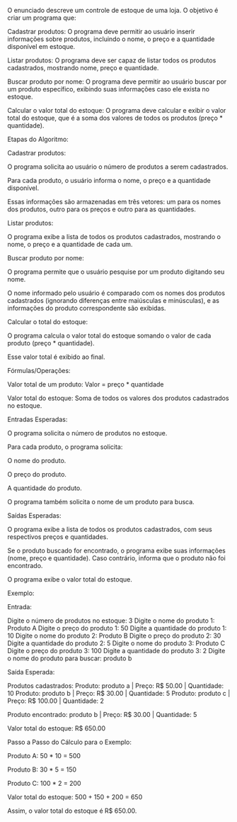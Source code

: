 O enunciado descreve um controle de estoque de uma loja. O objetivo é criar um programa que:

Cadastrar produtos: O programa deve permitir ao usuário inserir informações sobre produtos, incluindo o nome, o preço e a quantidade disponível em estoque.

Listar produtos: O programa deve ser capaz de listar todos os produtos cadastrados, mostrando nome, preço e quantidade.

Buscar produto por nome: O programa deve permitir ao usuário buscar por um produto específico, exibindo suas informações caso ele exista no estoque.

Calcular o valor total do estoque: O programa deve calcular e exibir o valor total do estoque, que é a soma dos valores de todos os produtos (preço * quantidade).

Etapas do Algoritmo:

Cadastrar produtos:

O programa solicita ao usuário o número de produtos a serem cadastrados.

Para cada produto, o usuário informa o nome, o preço e a quantidade disponível.

Essas informações são armazenadas em três vetores: um para os nomes dos produtos, outro para os preços e outro para as quantidades.

Listar produtos:

O programa exibe a lista de todos os produtos cadastrados, mostrando o nome, o preço e a quantidade de cada um.

Buscar produto por nome:

O programa permite que o usuário pesquise por um produto digitando seu nome.

O nome informado pelo usuário é comparado com os nomes dos produtos cadastrados (ignorando diferenças entre maiúsculas e minúsculas), e as informações do produto correspondente são exibidas.

Calcular o total do estoque:

O programa calcula o valor total do estoque somando o valor de cada produto (preço * quantidade).

Esse valor total é exibido ao final.

Fórmulas/Operações:

Valor total de um produto: Valor = preço * quantidade

Valor total do estoque: Soma de todos os valores dos produtos cadastrados no estoque.

Entradas Esperadas:

O programa solicita o número de produtos no estoque.

Para cada produto, o programa solicita:

O nome do produto.

O preço do produto.

A quantidade do produto.

O programa também solicita o nome de um produto para busca.

Saídas Esperadas:

O programa exibe a lista de todos os produtos cadastrados, com seus respectivos preços e quantidades.

Se o produto buscado for encontrado, o programa exibe suas informações (nome, preço e quantidade). Caso contrário, informa que o produto não foi encontrado.

O programa exibe o valor total do estoque.

Exemplo:

Entrada:

Digite o número de produtos no estoque: 3
Digite o nome do produto 1: Produto A
Digite o preço do produto 1: 50
Digite a quantidade do produto 1: 10
Digite o nome do produto 2: Produto B
Digite o preço do produto 2: 30
Digite a quantidade do produto 2: 5
Digite o nome do produto 3: Produto C
Digite o preço do produto 3: 100
Digite a quantidade do produto 3: 2
Digite o nome do produto para buscar: produto b

Saída Esperada:

Produtos cadastrados:
Produto: produto a | Preço: R$ 50.00 | Quantidade: 10
Produto: produto b | Preço: R$ 30.00 | Quantidade: 5
Produto: produto c | Preço: R$ 100.00 | Quantidade: 2

Produto encontrado: produto b | Preço: R$ 30.00 | Quantidade: 5

Valor total do estoque: R$ 650.00

Passo a Passo do Cálculo para o Exemplo:

Produto A: 50 * 10 = 500

Produto B: 30 * 5 = 150

Produto C: 100 * 2 = 200

Valor total do estoque: 500 + 150 + 200 = 650

Assim, o valor total do estoque é R$ 650.00.